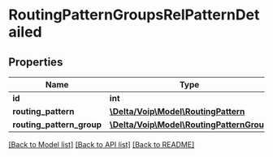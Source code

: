 # RoutingPatternGroupsRelPatternDetailed

## Properties
Name | Type | Description | Notes
------------ | ------------- | ------------- | -------------
**id** | **int** |  | [optional] 
**routing_pattern** | [**\Delta/Voip\Model\RoutingPattern**](RoutingPattern.md) |  | 
**routing_pattern_group** | [**\Delta/Voip\Model\RoutingPatternGroup**](RoutingPatternGroup.md) |  | 

[[Back to Model list]](../README.md#documentation-for-models) [[Back to API list]](../README.md#documentation-for-api-endpoints) [[Back to README]](../README.md)


